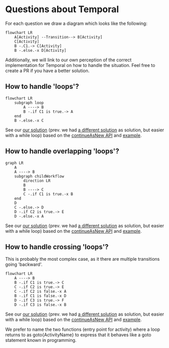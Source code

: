 # Questions about Temporal

For each question we draw a diagram which looks like the following:

```mermaid
flowchart LR
    A[Activity] --Transition--> B[Activity]
    C[Activity]
    B -.C1.-> C[Activity]
    B -.else.-x D[Activity]
```

Additionally, we will link to our own perception of the correct implementation for Temporal on how to handle the situation.
Feel free to create a PR if you have a better solution.

## How to handle 'loops'?
```mermaid
flowchart LR
    subgraph loop
        A ----> B
        B -.if C1 is true.-> A
    end
    B -.else.-x C
```

See our [our solution](./loops-solution-while) (prev. we had [a different solution](./loops-solution) as solution, but easier with a while loop) based on the [continueAsNew API](https://docs.temporal.io/dev-guide/typescript/features#continue-as-new)
 and [example](https://github.com/temporalio/samples-typescript/tree/main/continue-as-new).

## How to handle overlapping 'loops'?
```mermaid
graph LR
    A
    A ----> B
    subgraph childWorkflow
        direction LR
        B
        B ----> C
        C -.if C1 is true.-x B
    end
    D
    C -.else.-> D
    D -.if C2 is true.-> E
    D -.else.-x A
```

See our [our solution](./overlapping-loops-solution-while) (prev. we had [a different solution](./overlapping-loops-solution) as solution, but easier with a while loop) based on the [continueAsNew API](https://docs.temporal.io/dev-guide/typescript/features#continue-as-new)
and [example](https://github.com/temporalio/samples-typescript/tree/main/continue-as-new).

## How to handle crossing 'loops'?
This is probably the most complex case, as it there are multiple transitions going 'backward'.

```mermaid
flowchart LR
    A ----> B
    B -.if C1 is true.-> C
    C -.if C2 is true.-> E
    C -.if C2 is false.-x A
    B -.if C1 is false.-x D
    D -.if C3 is true.-> F
    D -.if C3 is false.-x B
```

See our [our solution](./crossing-loops-solution-while) (prev. we had [a different solution](./crossing-loops-solution) as solution, but easier with a while loop) based on the [continueAsNew API](https://docs.temporal.io/dev-guide/typescript/features#continue-as-new)
and [example](https://github.com/temporalio/samples-typescript/tree/main/continue-as-new).

We prefer to name the two functions (entry point for activity) where a loop returns to as goto{ActivityName} to express that it behaves like a goto statement known in programming.